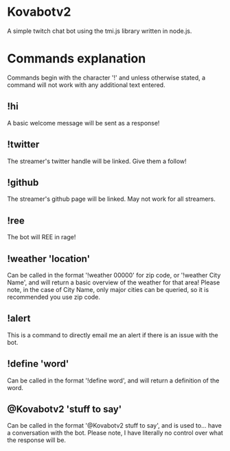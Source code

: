 # Kovabotv2
A simple twitch chat bot using the tmi.js library written in node.js.





# **Commands explanation**

Commands begin with the character '!' and unless otherwise stated, a command will not work with any additional text entered.




## **!hi**

A basic welcome message will be sent as a response!



## **!twitter**

The streamer's twitter handle will be linked. Give them a follow!



## **!github**

The streamer's github page will be linked. May not work for all streamers.



## **!ree**

The bot will REE in rage!



## **!weather 'location'**

Can be called in the format '!weather 00000' for zip code, or '!weather City Name', and will return a basic overview of the weather for that area!
Please note, in the case of City Name, only major cities can be queried, so it is recommended you use zip code.



## **!alert**

This is a command to directly email me an alert if there is an issue with the bot.



## **!define 'word'**

Can be called in the format '!define word', and will return a definition of the word.



## **@Kovabotv2 'stuff to say'**

Can be called in the format '@Kovabotv2 stuff to say', and is used to... have a conversation with the bot. 
Please note, I have literally no control over what the response will be. 
